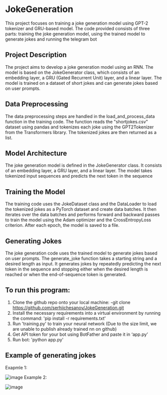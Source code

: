 # JokeGeneration
This project focuses on training a joke generation model using GPT-2 tokenizer and GRU-based model. The code provided consists of three parts: training the joke generation model, using the trained model to generate jokes and running the telegram bot
## Project Description
The project aims to develop a joke generation model using an RNN. The model is based on the JokeGenerator class, which consists of an embedding layer, a GRU (Gated Recurrent Unit) layer, and a linear layer. The model is trained on a dataset of short jokes and can generate jokes based on user prompts.
## Data Preprocessing
The data preprocessing steps are handled in the load_and_process_data function in the training code. The function reads the "shortjokes.csv" dataset using pandas and tokenizes each joke using the GPT2Tokenizer from the Transformers library. The tokenized jokes are then returned as a list.
## Model Architecture
The joke generation model is defined in the JokeGenerator class. It consists of an embedding layer, a GRU layer, and a linear layer. The model takes tokenized input sequences and predicts the next token in the sequence
## Training the Model
The training code uses the JokeDataset class and the DataLoader to load the tokenized jokes as a PyTorch dataset and create data batches. It then iterates over the data batches and performs forward and backward passes to train the model using the Adam optimizer and the CrossEntropyLoss criterion. After each epoch, the model is saved to a file.
## Generating Jokes
The joke generation code uses the trained model to generate jokes based on user prompts. The generate_joke function takes a starting string and a desired length as input. It generates jokes by repeatedly predicting the next token in the sequence and stopping either when the desired length is reached or when the end-of-sequence token is generated.
## To run this program:
1. Clone the github repo onto your local machine: -git clone https://github.com/serhiichesanov/JokeGeneration.git
2. Install the necessary requirements into a virtual environment by running the command: 'pip install -r requirements.txt'
3. Run 'training.py' to train your neural network (Due to the size limit, we are unable to publish already trained nn on github)
4. Get API token for your bot using BotFather and paste it in ‘app.py’
5. Run bot: 'python app.py'
## Example of generating jokes
Exapmle 1:

![image](https://github.com/serhiichesanov/JokeGeneration/assets/91079312/4dfc6fb0-fe5b-4789-9ca9-9e9b42a1ed74)
Example 2:

![image](https://github.com/serhiichesanov/JokeGeneration/assets/91079312/2dfe01f1-3339-4c37-acb9-9eecfc7ed9a4)

